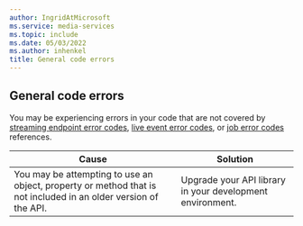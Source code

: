 ```yaml
---
author: IngridAtMicrosoft
ms.service: media-services
ms.topic: include
ms.date: 05/03/2022
ms.author: inhenkel
title: General code errors
---
```


<!-- 2203290040001400 -->

## General code errors

You may be experiencing errors in your code that are not covered by [streaming endpoint error codes](../stream-streaming-endpoint-error-codes-reference.md), [live event error codes](../live-event-error-codes-reference.md), or [job error codes](/rest/api/media/jobs/get?#joberrorcode) references.

| Cause | Solution |
| ----- | -------- |
| You may be attempting to use an object, property or method that is not included in an older version of the API.| Upgrade your API library in your development environment.
